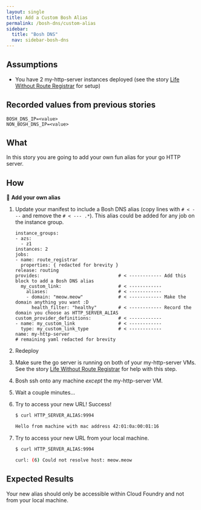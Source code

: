 ```yaml
---
layout: single
title: Add a Custom Bosh Alias
permalink: /bosh-dns/custom-alias
sidebar:
  title: "Bosh DNS"
  nav: sidebar-bosh-dns
---
```


## Assumptions
- You have 2 my-http-server instances deployed (see the story [Life Without
  Route Registrar](../route-registrar/life-without-rr) for setup)

## Recorded values from previous stories
```
BOSH_DNS_IP=<value>
NON_BOSH_DNS_IP=<value>
```

## What
In this story you are going to add your own fun alias for your go HTTP server.

## How

📝 **Add your own alias**

1. Update your manifest to include a Bosh DNS alias (copy lines with `# < ---` and remove the `# < --- .*`). This alias could be added
   for any job on the instance group.
    ```
    instance_groups:
    - azs:
      - z1
    instances: 2
    jobs:
    - name: route_registrar
      properties: { redacted for brevity }
    release: routing
    provides:                             # < ------------ Add this block to add a Bosh DNS alias
      my_custom_link:                     # < ------------
        aliases:                          # < ------------
        - domain: "meow.meow"             # < ------------ Make the domain anything you want :D
          health_filter: "healthy"        # < ------------ Record the domain you choose as HTTP_SERVER_ALIAS
    custom_provider_definitions:          # < ------------
    - name: my_custom_link                # < ------------
      type: my_custom_link_type           # < ------------
    name: my-http-server
    # remaining yaml redacted for brevity
    ```

1. Redeploy

1. Make sure the go server is running on both of your my-http-server VMs. See
   the story [Life Without Route Registrar](../route-registrar/life-without-rr)
   for help with this step.

1. Bosh ssh onto any machine _except_ the my-http-server VM.

1. Wait a couple minutes...

1. Try to access your new URL! Success!

    ```bash
    $ curl HTTP_SERVER_ALIAS:9994

    Hello from machine with mac address 42:01:0a:00:01:16
    ```

1. Try to access your new URL from your local machine.

    ```bash
    $ curl HTTP_SERVER_ALIAS:9994

    curl: (6) Could not resolve host: meow.meow
    ```

## Expected Results

Your new alias should only be accessible within Cloud Foundry and not from your
local machine.
